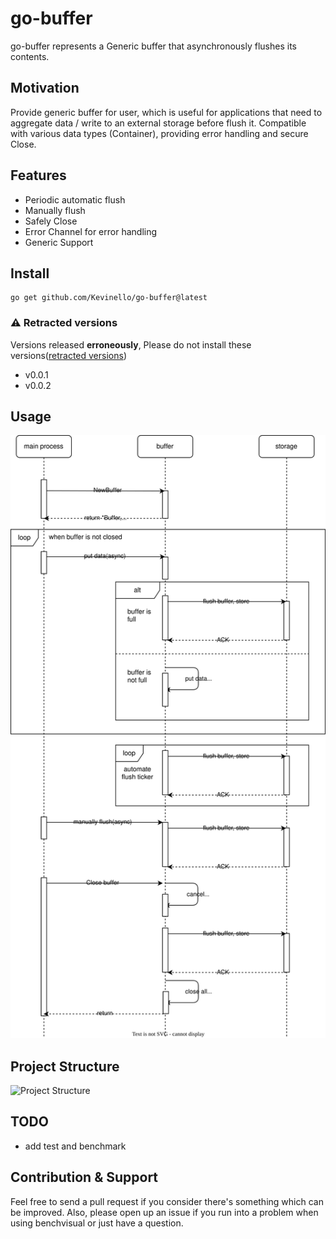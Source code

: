 # go-buffer

go-buffer represents a Generic buffer that asynchronously flushes its contents.

## Motivation

Provide generic buffer for user, which is useful for applications that need to aggregate data / write to an external storage before flush it.
Compatible with various data types (Container), providing error handling and secure Close.

## Features

- Periodic automatic flush
- Manually flush
- Safely Close
- Error Channel for error handling
- Generic Support

## Install

```shell
go get github.com/Kevinello/go-buffer@latest
```

### ⚠️ Retracted versions

Versions released **erroneously**, Please do not install these versions([retracted versions](https://go.dev/ref/mod#go-mod-file-retract))

- v0.0.1
- v0.0.2

## Usage

![Life Cycle](./images/buffer.drawio.svg)

## Project Structure

![Project Structure](https://raw.githubusercontent.com/Kevinello/go-buffer/diagram/images/project-structure.svg)

## TODO

- add test and benchmark

## Contribution & Support

Feel free to send a pull request if you consider there's something which can be improved. Also, please open up an issue if you run into a problem when using benchvisual or just have a question.
